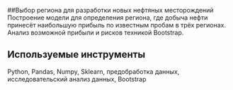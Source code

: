 ##Выбор региона для разработки новых нефтяных месторождений
Построение модели для определения региона, где добыча нефти принесёт наибольшую прибыль по известным пробам в трёх регионах. Анализ возможной прибыли и рисков техникой Bootstrap.
## Используемые инструменты
Python, Pandas, Numpy, Sklearn, предобработка данных, исследовательский анализ данных, Bootstrap
